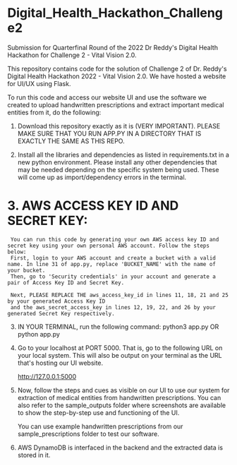 # Digital_Health_Hackathon_Challenge2
Submission for Quarterfinal Round of the 2022 Dr Reddy's Digital Health Hackathon for Challenge 2 - Vital Vision 2.0.

  This repository contains code for the solution of Challenge 2 of Dr. Reddy's Digital Health Hackathon 2022 - Vital Vision 2.0.
  We have hosted a website for UI/UX using Flask.

  To run this code and access our website UI and use the software we created to upload handwritten prescriptions and extract important medical entities 
  from it, do the following:

  1. Download this repository exactly as it is (VERY IMPORTANT). PLEASE MAKE SURE THAT YOU RUN APP.PY IN A DIRECTORY THAT IS EXACTLY THE SAME AS THIS REPO.

  2. Install all the libraries and dependencies as listed in requirements.txt in a new python environment. Please install any other dependencies that 
     may be needed depending on the specific system being used. These will come up as import/dependency errors in the terminal.
     
 # 3. AWS ACCESS KEY ID AND SECRET KEY:
     You can run this code by generating your own AWS access key ID and secret key using your own personal AWS account. Follow the steps below:
     First, login to your AWS account and create a bucket with a valid name. In line 31 of app.py, replace 'BUCKET_NAME' with the name of your bucket.
     Then, go to 'Security credentials' in your account and generate a pair of Access Key ID and Secret Key.
     
     Next, PLEASE REPLACE THE aws_access_key_id in lines 11, 18, 21 and 25 by your generated Access Key ID
     and the aws_secret_access_key in lines 12, 19, 22, and 26 by your generated Secret Key respectively.

  3. IN YOUR TERMINAL, run the following command:
                 python3 app.py
                    OR
                 python app.py

  4. Go to your localhost at PORT 5000. That is, go to the following URL on your local system. This will also be output on your terminal as the 
     URL that's hosting our UI website.
     
     http://127.0.0.1:5000

  5. Now, follow the steps and cues as visible on our UI to use our system for extraction of medical entities from handwritten prescriptions.
     You can also refer to the sample_outputs folder where screenshots are available to show the step-by-step use and functioning of the UI.

     You can use example handwritten prescriptions from our sample_prescriptions folder to test our software.

  7. AWS DynamoDB is interfaced in the backend and the extracted data is stored in it.
